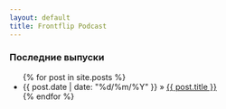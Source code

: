 ```yaml
---
layout: default
title: Frontflip Podcast
---
```


### Последние выпуски

<ul class="posts">
  {% for post in site.posts %}
    <li><span>{{ post.date | date: "%d/%m/%Y" }}</span> &raquo; <a href="{{ post.url }}">{{ post.title }}</a> <a href="{{ post.url }}"></a></li>
  {% endfor %}
</ul>
